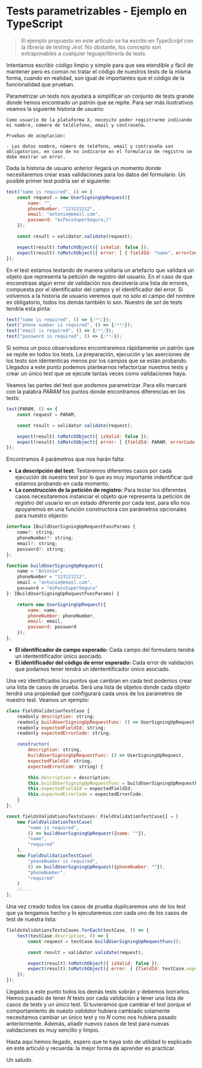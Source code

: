 # Tests parametrizables - Ejemplo en TypeScript

> El ejemplo propuesto en este artículo se ha escrito en _TypeScript_ con la librería de testing _Jest_. No obstante, los concepto son extraponables a cualquier leguaje/librería de tests.

Intentamos escribir código limpio y simple para que sea etendible y fácil de mantener pero es común no tratar el código de nuestros tests de la misma forma, cuando en realidad, son igual de importantes que el código de la funcionalidad que prueban.

Parametrizar un tests nos ayudará a simplificar un conjunto de tests grande donde hemos encontrado un patrón que se repite. Para ser más ilustrativos veamos la siguiente historia de usuario:
```
Como usuario de la plataforma X, necesito poder registrarme indicando mi nombre, número de telélefono, email y contraseña.

Pruebas de aceptación:

- Los datos nombre, número de teléfono, email y contraseña son obligatorios, en caso de no indicarse en el formulario de registro se debe mostrar un error.

```

Dada la historia de usuario anterior llegará un momento donde necesitaremos crear esas validaciones para los datos del formulario. Un posible primer test podría ser el siguiente:

```javascript
test("name is required", () => {
    const request = new UserSigningUpRequest({
        name: "",
        phoneNumber: "123121212",
        email: "antonio@email.com",
        password: "miPassSuperSegura;)"
    });

    const result = validator.validate(request);

    expect(result).toMatchObject({ isValid: false });
    expect(result).toMatchObject({ error: [ { fieldId: "name", errorCode: "required" } ] });
});
```
En el test estamos testando de manera unitaria un artefacto que validará un objeto que representa la petición de registro del usuario. En el caso de que enconstrase algún error de validación nos devolvería una lista de errores, compuesta por el identificador del campo y el identificador del error.
Si volvemos a la historia de usuario veremos que no solo el campo del nombre es obligatorio, todos los demás también lo son. Nuestro de _set_ de tests tendría esta pinta:

```javascript
test("name is required", () => {/**/});
test("phone number is required", () => {/**/});
test("email is required", () => {/**/});
test("password is required", () => {/**/});
```
Si somos un poco observadores encontraremos rápidamente un patrón que se repite en todos los tests. La preparación, ejecución y las aserciones de los tests son idéntenticas menos por los campos que se están probando.
Llegados a este punto podemos plantearnos refactorizar nuestros tests y crear un único test que se ejecute tantas veces como validaciones haya.

Veamos las partes del test que podemos parametrizar. Para ello marcaré con la palabra _PARAM_ los puntos donde encontramos diferencias en los tests:

```javascript
test(PARAM, () => {
    const request = PARAM;

    const result = validator.validate(request);

    expect(result).toMatchObject({ isValid: false });
    expect(result).toMatchObject({ error: [ {fieldId: PARAM, errorCode: PARAM } ] });
});
```
Encontramos 4 parámetros que nos harán falta:
- **La descripción del test:** Testaremos diferentes casos por cada ejecución de nuestro test por lo que es muy importante indentificar qué estamos probando en cada momento.
- **La construcción de la petición de registro:** Para testar los diferentes casos necesitaremos instanciar el objeto que representa la petición de registro del usuario en un estado diferente por cada test, para ello nos apoyaremos en una función constructora con parámetros opcionales para nuestro objecto:

```javascript
interface IBuildUserSigningUpRequestFuncParams {
    name?: string; 
    phoneNumber?: string; 
    email?: string; 
    password?: string; 
};

function buildUserSigningUpRequest({
    name = "Antonio",
    phoneNumber = "123121212",
    email = "antonio@email.com",
    password = "miPassSuperSegura"
}: IBuildUserSigningUpRequestFuncParams) {

    return new UserSigningUpRequest({
        name: name,
        phoneNumber: phoneNumber,
        email: email,
        password: password
    });    
};
```

- **El identificador de campo esperado:** Cada campo del formulario tendrá un idententificador único asociado.
- **El identificador del código de error esperado:** Cada error de validación que podamos tener tendrá un idententificador único asociado.

Una vez identificados los puntos que cambian en cada test podemos crear una lista de casos de prueba. Será una lista de objetos donde cada objeto tendrá una propiedad que configurará cada unos de los parámetros de nuestro test. Veamos un ejemplo:

```javascript
class FieldValidationTestCase {
    readonly description: string;
    readonly buildUserSigningUpRequestFunc: () => UserSigningUpRequest;
    readonly expectedFieldId: string;
    readonly expectedErrorCode: string;

    constructor(
        description: string,
        buildUserSigningUpRequestFunc: () => UserSigningUpRequest,
        expectedFieldId: string,
        expectedErrorCode: string) {

        this.description = description;
        this.buildUserSigningUpRequestFunc = buildUserSigningUpRequestFunc;
        this.expectedFieldId = expectedFieldId;
        this.expectedErrorCode = expectedErrorCode;
    }
};

const fieldsValidationsTestsCases: FieldValidationTestCase[] = [
    new FieldValidationTestCase(
        "name is required",
        () => buildUserSigningUpRequest({name: ""}),
        "name",
        "required"
    ),
    new FieldValidationTestCase(
        "phoneNumber is required",
        () => buildUserSigningUpRequest({phoneNumber: ""}),
        "phoneNumber",
        "required"
    )
    //.....
];
```

Una vez creado todos los casos de prueba duplicaremos uno de los test que ya tengamos hecho y lo ejecutaremos con cada uno de los casos de test de nuestra lista:

```javascript
fieldsValidationsTestsCases.forEach(testCase, () => {
    test(testCase.description, () => {
        const request = testCase.buildUserSigningUpRequestFunc();

        const result = validator.validate(request);

        expect(result).toMatchObject({ isValid: false });
        expect(result).toMatchObject({ error: [ {fieldId: testCase.expectedFieldId, errorCode: expectedErrorCode } ] });
    });
});
```

Llegados a este punto todos los demás tests sobrán y debemos borrarlos. Hemos pasado de tener _N_ tests por cada validación a tener una lista de casos de tests y un único test. Si tuvieramos que cambiar el test porque el comportamiento de nuesto _validator_ hubiera cambiado solamente necesitamos cambiar un único test y no _N_ como nos hubiera pasado anteriormente. Además, añadir nuevos casos de test para nuevas validaciones es muy sencillo y limpio. 

Hasta aquí hemos llegado, espero que te haya sido de utilidad lo explicado en este articulo y recuerda: la mejor forma de aprender es practicar.

Un saludo.
